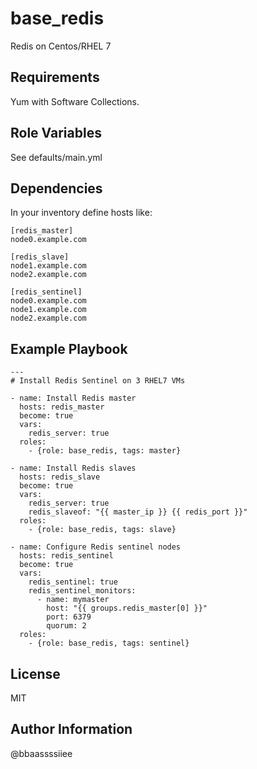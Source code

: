 base_redis
=============

Redis on Centos/RHEL 7

Requirements
------------

Yum with Software Collections.

Role Variables
--------------

See defaults/main.yml

Dependencies
------------

In your inventory define hosts like:

```
[redis_master]
node0.example.com

[redis_slave]
node1.example.com
node2.example.com

[redis_sentinel]
node0.example.com
node1.example.com
node2.example.com

```
Example Playbook
----------------

```
---
# Install Redis Sentinel on 3 RHEL7 VMs

- name: Install Redis master
  hosts: redis_master
  become: true
  vars:
    redis_server: true
  roles:
    - {role: base_redis, tags: master}

- name: Install Redis slaves
  hosts: redis_slave
  become: true
  vars:
    redis_server: true
    redis_slaveof: "{{ master_ip }} {{ redis_port }}"
  roles:
    - {role: base_redis, tags: slave}

- name: Configure Redis sentinel nodes
  hosts: redis_sentinel
  become: true
  vars:
    redis_sentinel: true
    redis_sentinel_monitors:
      - name: mymaster
        host: "{{ groups.redis_master[0] }}"
        port: 6379
        quorum: 2
  roles:
    - {role: base_redis, tags: sentinel}
```


License
-------

MIT

Author Information
------------------
@bbaassssiiee
